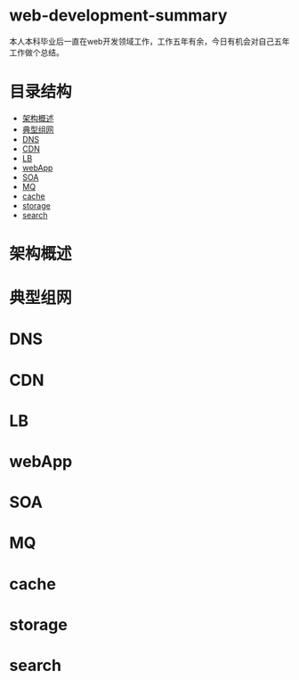 # web-development-summary
本人本科毕业后一直在web开发领域工作，工作五年有余，今日有机会对自己五年工作做个总结。
# 目录结构
* <a href="README.md#architecture">架构概述</a>
* <a href="README.md#network">典型组网</a>
* <a href="README.md#DNS">DNS</a>
* <a href="README.md#CDN">CDN</a>
* <a href="README.md#LB">LB</a>
* <a href="README.md#webApp">webApp</a>
* <a href="README.md#SOA">SOA</a>
* <a href="README.md#MQ">MQ</a>
* <a href="README.md#cache">cache</a>
* <a href="README.md#storage">storage</a>
* <a href="README.md#search">search</a>


# <a name="architecture">架构概述</a>
# <a name="network">典型组网</a>
# <a name="DNS">DNS</a>
# <a name="CDN">CDN</a>
# <a name="LB">LB</a>
# <a name="webApp">webApp</a>
# <a name="SOA">SOA</a>
# <a name="MQ">MQ</a>
# <a name="cache">cache</a>
# <a name="storage">storage</a>
# <a name="search">search</a>
